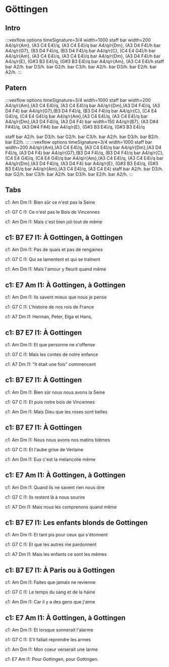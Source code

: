 ---
---

# Göttingen

## Intro
:::vexflow
options  timeSignature=3/4 width=1000
staff 
  bar width=200
      A4/q/r{Am}, (A3 C4 E4)/q, (A3 C4 E4)/q
  bar
      A4/q/r{Dm}, (A3 D4 F4)/h
  bar
      A4/q/r{G7}, (B3 D4 F4)/q, (B3 D4 F4)/q
  bar
      A4/q/r{C}, (C4 E4 G4)/h
  bar 
      A4/q/r{Am}, (A3 C4 E4)/q, (A3 C4 E4)/q
  bar
      A4/q/r{Dm}, (A3 D4 F4)/h
  bar
      A4/q/r{E}, (G#3 B3 E4)/q, (G#3 B3 E4)/q
  bar
      A4/q/r{Am}, (A3 C4 E4)/h
staff
  bar
      A2/h.
  bar
      D3/h.
  bar
      G2/h.
  bar
      C3/h.
  bar
      A2/h.
  bar
      D3/h.
  bar
      E2/h.
  bar
      A2/h.
:::

## Patern
:::vexflow
options  timeSignature=3/4 width=1000
staff 
  bar width=200
      A4/q/r{Am},(A3 C4 E4)/q, (A3 C4 E4)/q
  bar
      A4/q/r{Dm},(A3 D4 F4)/q, (A3 D4 F4)
  bar
      A4/q/r{G7},(B3 D4 F4)/q, (B3 D4 F4)/q
  bar
      A4/q/r{C}, (C4 E4 G4)/q, (C4 E4 G4)/q
  bar 
      A4/q/r{Am},(A3 C4 E4)/q, (A3 C4 E4)/q
  bar
      A4/q/r{Dm},(A3 D4 F4)/q, (A3 D4 F4)
  bar width=150
      A4/q/r{B7}, (A3 D#4 F#4)/q, (A3 D#4 F#4)
  bar
      A4/q/r{E}, (G#3 B3 E4)/q, (G#3 B3 E4)/q

staff
  bar
      A2/h.
  bar
      D3/h.
  bar
      G2/h.
  bar
      C3/h.
  bar
      A2/h.
  bar
      D3/h.
  bar
      B2/h.
  bar
      E2/h.
:::
:::vexflow
options  timeSignature=3/4 width=1000
staff 
  bar width=200
      A4/q/r{Am},(A3 C4 E4)/q, (A3 C4 E4)/q
  bar
      A4/q/r{Dm},(A3 D4 F4)/q, (A3 D4 F4)
  bar
      A4/q/r{G7},(B3 D4 F4)/q, (B3 D4 F4)/q
  bar
      A4/q/r{C}, (C4 E4 G4)/q, (C4 E4 G4)/q
  bar 
      A4/q/r{Am},(A3 C4 E4)/q, (A3 C4 E4)/q
  bar
      A4/q/r{Dm},(A3 D4 F4)/q, (A3 D4 F4)
  bar
      A4/q/r{E}, (G#3 B3 E4)/q, (G#3 B3 E4)/q
  bar
      A4/q/r{Am},(A3 C4 E4)/q, (A3 C4 E4)
staff
  bar
      A2/h.
  bar
      D3/h.
  bar
      G2/h.
  bar
      C3/h.
  bar
      A2/h.
  bar
      D3/h.
  bar
      E2/h.
  bar
      A2/h.
:::



## Tabs

c1:      Am                   Dm
l1:  Bien sûr ce n'est pas la Seine 

c1:     G7                     C
l1:  Ce n'est pas le Bois de Vincennes 

c1:             Am                Dm
l1:  Mais c'est bien joli tout de même 

c1:          B7         E7
l1:  À Gottingen, à Gottingen 
--
 
c1:      Am                   Dm
l1:  Pas de quais et pas de rengaines 

c1:      G7                     C
l1:  Qui se lamentent et qui se traînent 

c1:          Am                  Dm
l1:  Mais l'amour y fleurit quand même 

c1:          E7           Am
l1:  À Gottingen, à Gottingen
-- 
 
c1:     Am                        Dm
l1:  Ils savent mieux que nous je pense 

c1:       G7                    C
l1:  L'histoire de nos rois de France 

c1:     A7                  Dm
l1:  Herman, Peter, Elga et Hans, 

c1:  B7      E7
l1:  À Gottingen 
-- 
 
c1:      Am                 Dm
l1:  Et que personne ne s'offense 

c1:       G7                      C
l1:  Mais les contes de notre enfance 

c1:      A7                 Dm
l1:  "It était une fois" commencent 

c1:  B7      E7
l1:  À Gottingen 
-- 
 
c1:       Am                      Dm
l1:  Bien sûr nous nous avons la Seine 

c1:     G7                    C
l1:  Et puis notre bois de Vincennes 

c1:       Am                      Dm
l1:  Mais Dieu que les roses sont belles 

c1:  B7      E7
l1:  À Gottingen 
-- 
 
c1:       Am                     Dm
l1:  Nous nous avons nos matins blêmes 

c1:     G7                  C
l1:  Et l'aube grise de Verlaine 

c1:      Am                  Dm
l1:  Eux c'est la mélancolie même 

c1:          E7           Am
l1:  À Gottingen, à Gottingen
-- 
 
c1:        Am                      Dm
l1:  Quand ils ne savent rien nous dire 

c1:       G7                   C
l1:  Ils restent là à nous sourire 

c1:      A7                          Dm
l1:  Mais nous les comprenons quand même 

c1:        B7                   E7
l1:  Les enfants blonds de Gottingen 
-- 
 
c1:      Am                        Dm
l1:  Et tant pis pour ceux qui s'étonnent 

c1:     G7                    C
l1:  Et que les autres me pardonnent 

c1:        A7                      Dm
l1:  Mais les enfants ce sont les mêmes 

c1:       B7           E7
l1:  À Paris ou à Gottingen 
-- 
 
c1:      Am                   Dm
l1:  Faites que jamais ne revienne 

c1:     G7                       C
l1:  Le temps du sang et de la haine 

c1:      Am                    Dm
l1:  Car il y a des gens que j'aime 

c1:          E7           Am
l1:  À Gottingen, à Gottingen
-- 
 
c1:     Am                   Dm
l1:  Et lorsque sonnerait l'alarme 

c1:       G7                    C
l1:  S'il fallait reprendre les armes 

c1:       Am                  Dm
l1:  Mon coeur verserait une larme 

c1:             E7             Am
l1:  Pour Gottingen, pour Gottingen.